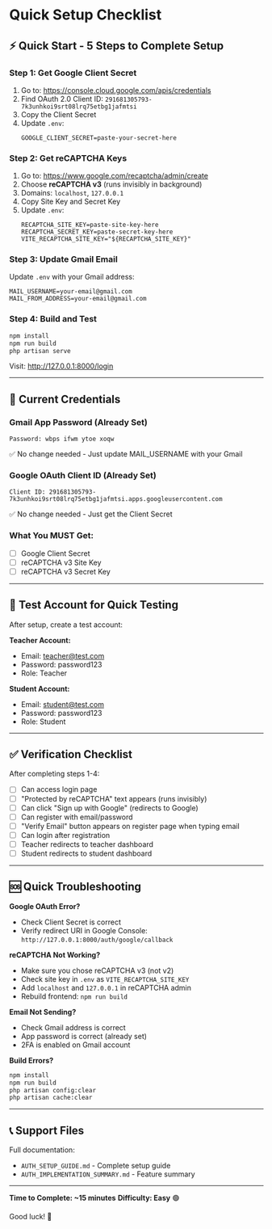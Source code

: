 # Quick Setup Checklist

## ⚡ Quick Start - 5 Steps to Complete Setup

### Step 1: Get Google Client Secret
1. Go to: https://console.cloud.google.com/apis/credentials
2. Find OAuth 2.0 Client ID: `291681305793-7k3unhkoi9srt08lrq75etbg1jafmtsi`
3. Copy the Client Secret
4. Update `.env`:
   ```
   GOOGLE_CLIENT_SECRET=paste-your-secret-here
   ```

### Step 2: Get reCAPTCHA Keys
1. Go to: https://www.google.com/recaptcha/admin/create
2. Choose **reCAPTCHA v3** (runs invisibly in background)
3. Domains: `localhost`, `127.0.0.1`
4. Copy Site Key and Secret Key
5. Update `.env`:
   ```
   RECAPTCHA_SITE_KEY=paste-site-key-here
   RECAPTCHA_SECRET_KEY=paste-secret-key-here
   VITE_RECAPTCHA_SITE_KEY="${RECAPTCHA_SITE_KEY}"
   ```

### Step 3: Update Gmail Email
Update `.env` with your Gmail address:
```
MAIL_USERNAME=your-email@gmail.com
MAIL_FROM_ADDRESS=your-email@gmail.com
```

### Step 4: Build and Test
```bash
npm install
npm run build
php artisan serve
```

Visit: http://127.0.0.1:8000/login

---

## 🔑 Current Credentials

### Gmail App Password (Already Set)
```
Password: wbps ifwm ytoe xoqw
```
✅ No change needed - Just update MAIL_USERNAME with your Gmail

### Google OAuth Client ID (Already Set)
```
Client ID: 291681305793-7k3unhkoi9srt08lrq75etbg1jafmtsi.apps.googleusercontent.com
```
✅ No change needed - Just get the Client Secret

### What You MUST Get:
- [ ] Google Client Secret
- [ ] reCAPTCHA v3 Site Key
- [ ] reCAPTCHA v3 Secret Key

---

## 🧪 Test Account for Quick Testing

After setup, create a test account:

**Teacher Account:**
- Email: teacher@test.com
- Password: password123
- Role: Teacher

**Student Account:**
- Email: student@test.com
- Password: password123
- Role: Student

---

## ✅ Verification Checklist

After completing steps 1-4:

- [ ] Can access login page
- [ ] "Protected by reCAPTCHA" text appears (runs invisibly)
- [ ] Can click "Sign up with Google" (redirects to Google)
- [ ] Can register with email/password
- [ ] "Verify Email" button appears on register page when typing email
- [ ] Can login after registration
- [ ] Teacher redirects to teacher dashboard
- [ ] Student redirects to student dashboard

---

## 🆘 Quick Troubleshooting

**Google OAuth Error?**
- Check Client Secret is correct
- Verify redirect URI in Google Console: `http://127.0.0.1:8000/auth/google/callback`

**reCAPTCHA Not Working?**
- Make sure you chose reCAPTCHA v3 (not v2)
- Check site key in `.env` as `VITE_RECAPTCHA_SITE_KEY`
- Add `localhost` and `127.0.0.1` in reCAPTCHA admin
- Rebuild frontend: `npm run build`

**Email Not Sending?**
- Check Gmail address is correct
- App password is correct (already set)
- 2FA is enabled on Gmail account

**Build Errors?**
```bash
npm install
npm run build
php artisan config:clear
php artisan cache:clear
```

---

## 📞 Support Files

Full documentation:
- `AUTH_SETUP_GUIDE.md` - Complete setup guide
- `AUTH_IMPLEMENTATION_SUMMARY.md` - Feature summary

---

**Time to Complete: ~15 minutes**
**Difficulty: Easy** 🟢

Good luck! 🚀
